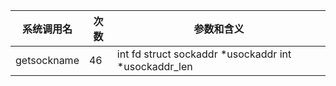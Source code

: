 | 系统调用名 | 次数 | 参数和含义 |
|------------|------|------------|
| getsockname | 46 | int fd struct sockaddr *usockaddr int *usockaddr_len |
